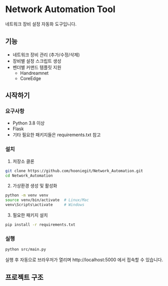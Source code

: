 # Network Automation Tool

네트워크 장비 설정 자동화 도구입니다.

## 기능

- 네트워크 장비 관리 (추가/수정/삭제)
- 장비별 설정 스크립트 생성
- 벤더별 커맨드 템플릿 지원
  - Handreamnet
  - CoreEdge

## 시작하기

### 요구사항

- Python 3.8 이상
- Flask
- 기타 필요한 패키지들은 requirements.txt 참고

### 설치

1. 저장소 클론
```bash
git clone https://github.com/hooniegit/Network_Automation.git
cd Network_Automation
```

2. 가상환경 생성 및 활성화
```bash
python -m venv venv
source venv/bin/activate  # Linux/Mac
venv\Scripts\activate     # Windows
```

3. 필요한 패키지 설치
```bash
pip install -r requirements.txt
```

### 실행

```bash
python src/main.py
```

실행 후 자동으로 브라우저가 열리며 http://localhost:5000 에서 접속할 수 있습니다.

## 프로젝트 구조